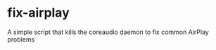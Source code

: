 fix-airplay
===========

A simple script that kills the coreaudio daemon to fix common AirPlay problems
